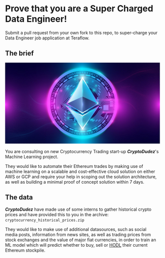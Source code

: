 # Prove that you are a Super Charged Data Engineer!

Submit a pull request from your own fork to this repo, to super-charge your Data Engineer job application at Teraflow.

## The brief

![](ethereum.jpg)

You are consulting on new Cryptocurrency Trading start-up __*CryptoDudez*__'s Machine Learning project.

They would like to automate their Ethereum trades by making use of machine learning on a scalable and cost-effective cloud solution on either AWS or GCP and require your help in scoping out the solution architecture, as well as building a minimal proof of concept solution within 7 days.

## The data

__*CryptoDudez*__ have made use of some interns to gather historical crypto prices and have provided this to you in the archive: `cryptocurrency_historical_prices.zip`

They would like to make use of additional datasources, such as social media posts, information from news sites, as well as trading prices from stock exchanges and the value of major fiat currencies, in order to train an ML model which will predict whether to buy, sell or [HODL](https://www.nerdwallet.com/article/investing/hodl-a-typo-takes-hold-as-a-sound-cryptocurrency-strategy) their current Ethereum stockpile.

##
